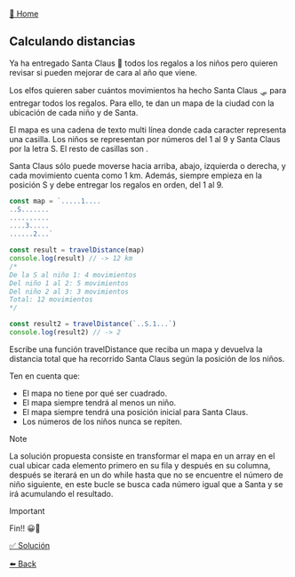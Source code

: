 [🏡 Home](https://github.com/jcuencagento/JCG-adventJS)

## Calculando distancias

Ya ha entregado Santa Claus 🎅 todos los regalos a los niños pero quieren revisar si pueden mejorar de cara al año que viene.

Los elfos quieren saber cuántos movimientos ha hecho Santa Claus 🛷 para entregar todos los regalos. Para ello, te dan un mapa de la ciudad con la ubicación de cada niño y de Santa.

El mapa es una cadena de texto multi línea donde cada caracter representa una casilla. Los niños se representan por números del 1 al 9 y Santa Claus por la letra S. El resto de casillas son .

Santa Claus sólo puede moverse hacia arriba, abajo, izquierda o derecha, y cada movimiento cuenta como 1 km. Además, siempre empieza en la posición S y debe entregar los regalos en orden, del 1 al 9.

```javascript
const map = `.....1....
..S.......
..........
....3.....
......2...`

const result = travelDistance(map)
console.log(result) // -> 12 km
/*
De la S al niño 1: 4 movimientos
Del niño 1 al 2: 5 movimientos
Del niño 2 al 3: 3 movimientos
Total: 12 movimientos
*/

const result2 = travelDistance(`..S.1...`)
console.log(result2) // -> 2
```

Escribe una función travelDistance que reciba un mapa y devuelva la distancia total que ha recorrido Santa Claus según la posición de los niños.

Ten en cuenta que:

- El mapa no tiene por qué ser cuadrado.
- El mapa siempre tendrá al menos un niño.
- El mapa siempre tendrá una posición inicial para Santa Claus.
- Los números de los niños nunca se repiten.


> [!NOTE]
> La solución propuesta consiste en transformar el mapa en un array en el cual ubicar cada elemento primero en su fila
> y después en su columna, después se iterará en un do while hasta que no se encuentre el número de niño siguiente, en este
> bucle se busca cada número igual que a Santa y se irá acumulando el resultado. 

> [!IMPORTANT]
> Fin!! 😀🎅


[✅ Solución](https://github.com/jcuencagento/JCG-adventJS/blob/master/challenges/december_25.js)


[⬅️ Back](https://github.com/jcuencagento/JCG-adventJS/blob/master/challenges/december_24.md)

